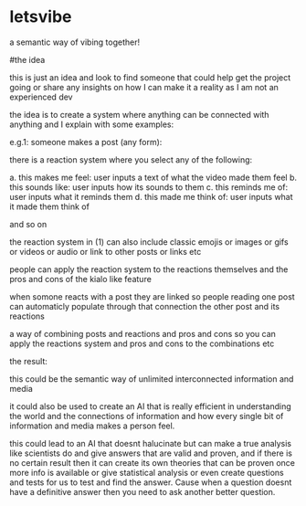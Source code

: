 # letsvibe
a semantic way of vibing together!

#the idea

this is just an idea and look to find someone that could help get the project going or share any insights on how I can make it a reality as I am not an experienced dev

the idea is to create a system where anything can be connected with anything and I explain with some examples:

e.g.1: someone makes a post (any form):

there is a reaction system where you select any of the following:

a. this makes me feel: user inputs a text of what the video made them feel
b. this sounds like: user inputs how its sounds to them
c. this reminds me of: user inputs what it reminds them
d. this made me think of: user inputs what it made them think of

and so on

the reaction system in (1) can also include classic emojis or images or gifs or videos or audio or link to other posts or links etc

people can apply the reaction system to the reactions themselves and the pros and cons of the kialo like feature

when somone reacts with a post they are linked so people reading one post can automaticly populate through that connection the other post and its reactions

a way of combining posts and reactions and pros and cons so you can apply the reactions system and pros and cons to the combinations etc

the result: 

this could be the semantic way of unlimited interconnected information and media 

it could also be used to create an AI that is really efficient in understanding the world and the connections of information and how every single bit of information and media makes a person feel.

 this could lead to an AI that doesnt halucinate but can make a true analysis like scientists do and give answers that are valid and proven, and if there is no certain result then it can create its own theories that can be proven once more info is available or give statistical analysis or even create questions and tests for us to test and find the answer. Cause when a question doesnt have a definitive answer then you need to ask another better question.
